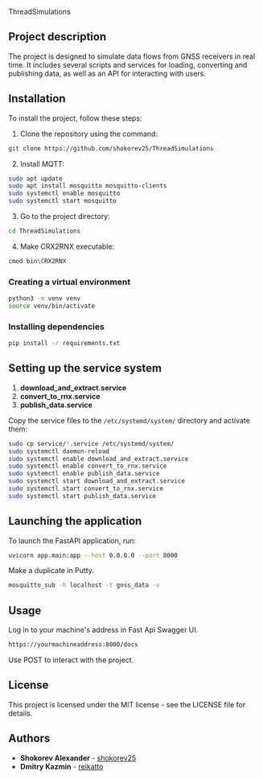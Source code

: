 ThreadSimulations

## Project description

The project is designed to simulate data flows from GNSS receivers in real time. It includes several scripts and services for loading, converting and publishing data, as well as an API for interacting with users.

## Installation

To install the project, follow these steps:

1. Clone the repository using the command:
```bash
git clone https://github.com/shokorev25/ThreadSimulations
```
2. Install MQTT:
```bash
sudo apt update
sudo apt install mosquitto mosquitto-clients
sudo systemctl enable mosquitto
sudo systemctl start mosquitto
```
3. Go to the project directory:

```bash
cd ThreadSimulations
```
4. Make CRX2RNX executable:

```bash
cmod bin\CRX2RNX
```

### Creating a virtual environment

```bash
python3 -m venv venv
source venv/bin/activate
```

### Installing dependencies

```bash
pip install -r requirements.txt
```

## Setting up the service system

1. **download_and_extract.service**
2. **convert_to_rnx.service**
3. **publish_data.service**

Copy the service files to the `/etc/systemd/system/` directory and activate them:

```bash
sudo cp service/*.service /etc/systemd/system/
sudo systemctl daemon-reload
sudo systemctl enable download_and_extract.service
sudo systemctl enable convert_to_rnx.service
sudo systemctl enable publish_data.service
sudo systemctl start download_and_extract.service
sudo systemctl start convert_to_rnx.service
sudo systemctl start publish_data.service
```

## Launching the application

To launch the FastAPI application, run:

```bash
uvicorn app.main:app --host 0.0.0.0 --port 8000
```
Make a duplicate in Putty.
```bash
mosquitto_sub -h localhost -t gnss_data -v
```
## Usage

Log in to your machine's address in Fast Api Swagger UI.
```bash
https://yourmachineaddress:8000/docs
```
Use POST to interact with the project.

## License

This project is licensed under the MIT license - see the LICENSE file for details.

## Authors

- **Shokorev Alexander** - [shokorev25](https://github.com/shokorev25)
- **Dmitry Kazmin** - [reikatto](https://github.com/reikatto)
